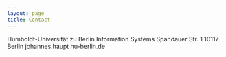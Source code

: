 ```yaml
---
layout: page
title: Contact
---
```


Humboldt-Universität zu Berlin
Information Systems
Spandauer Str. 1
10117 Berlin
johannes.haupt hu-berlin.de
